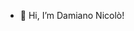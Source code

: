 - 👋 Hi, I’m Damiano Nicolò!

<!---
damiano-nicolo-deltatre/damiano-nicolo-deltatre is a ✨ special ✨ repository because its `README.md` (this file) appears on your GitHub profile.
You can click the Preview link to take a look at your changes.
--->
